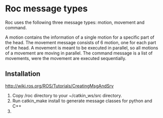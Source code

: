 # Roc message types

Roc uses the following three message types:
motion, movement and command.

A motion contains the information of a single motion for a specific part of the head.
The movement message consists of 6 motion, one for each part of the head. 
A movement is meant to be executed in parallel, so all motions of a movement are moving in parallel.
The command message is a list of movements, were the movement are executed sequentially.

## Installation 

http://wiki.ros.org/ROS/Tutorials/CreatingMsgAndSrv

1. Copy /roc directory to your ~/catkin_ws/src directory.
2. Run catkin_make install to generate message classes for python and C++
3. 